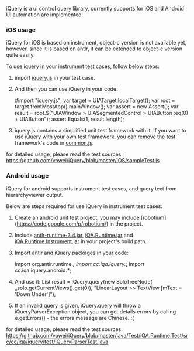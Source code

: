 iQuery is a ui control query library, currently supports for iOS and Android UI automation are implemented.

### iOS usage
iQuery for iOS is based on instrument, object-c version is not available yet, however, since it is based on antlr, it can be extended to object-c version quite easily.

To use iquery in your instrument test cases, follow below steps:

1.  import [iquery.js](https://github.com/vowei/iQuery/blob/master/iOS/lib/iquery.js) in your test case.
2.  And then you can use iQuery in your code: 
    
    #import "iquery.js";
    var target = UIATarget.localTarget(); 
    var root = target.frontMostApp().mainWindow();
    var assert = new Assert();
    var result = root.$("UIAWindow > UIASegmentedControl > UIAButton :eq(0) + UIAButton");
    assert.Equals(1, result.length);

3. iquery.js contains a simplified unit test framework with it. If you want to use iQuery with your own test framework. you can remove the test framework's code in [common.js](https://github.com/vowei/iQuery/blob/master/iOS/lib/common.js).

for detailed usage, please read the test sources: https://github.com/vowei/iQuery/blob/master/iOS/sampleTest.js

### Android usage
iQuery for android supports instrument test cases, and query text from hierarchyviewer output.

Below are steps required for use iQuery in instrument test cases:

1.  Create an android unit test project, you may include [robotium] (https://code.google.com/p/robotium/) in the project.
2.  Include [antlr-runtime-3.4.jar](https://github.com/vowei/iQuery/blob/master/java/lib/antlr-runtime-3.4.jar), [iQA.Runtime.jar](https://github.com/downloads/vowei/iQuery/iQA.Runtime.jar) and [iQA.Runtime.Instrument.jar](https://github.com/downloads/vowei/iQuery/iQA.Runtime.Instrument.jar) in your project's build path.
3.  Import antlr and iQuery packages in your code:

    import org.antlr.runtime.*;
    import cc.iqa.iquery.*;
    import cc.iqa.iquery.android.*;

4. And use it:
   List<SoloTreeNode> result = iQuery.query(new SoloTreeNode(
       _solo.getCurrentViews().get(0)), 
       "LinearLayout >> TextView [mText = 'Down Under']");

5. If an invalid query is given, iQuery.query will throw a iQueryParserException object, you can get details errors by calling e.getErrors() - the errors message are Chinese. :(

for detailed usage, please read the test sources: https://github.com/vowei/iQuery/blob/master/java/Test/iQA.Runtime.Test/src/cc/iqa/iquery/test/iQueryParserTest.java
 


 